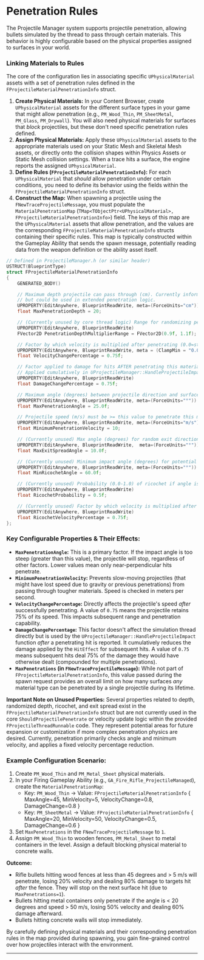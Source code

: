 # Penetration Rules

The Projectile Manager system supports projectile penetration, allowing bullets simulated by the thread to pass through certain materials. This behavior is highly configurable based on the physical properties assigned to surfaces in your world.

### Linking Materials to Rules

The core of the configuration lies in associating specific `UPhysicalMaterial` assets with a set of penetration rules defined in the `FProjectileMaterialPenetrationInfo` struct.

1. **Create Physical Materials:** In your Content Browser, create `UPhysicalMaterial` assets for the different surface types in your game that might allow penetration (e.g., `PM_Wood_Thin`, `PM_SheetMetal`, `PM_Glass`, `PM_Drywall`). You will also need physical materials for surfaces that _block_ projectiles, but these don't need specific penetration rules defined.
2. **Assign Physical Materials:** Apply these `UPhysicalMaterial` assets to the appropriate materials used on your Static Mesh and Skeletal Mesh assets, or directly onto the collision shapes within Physics Assets or Static Mesh collision settings. When a trace hits a surface, the engine reports the assigned `UPhysicalMaterial`.
3. **Define Rules (`FProjectileMaterialPenetrationInfo`):** For each `UPhysicalMaterial` that _should_ allow penetration under certain conditions, you need to define its behavior using the fields within the `FProjectileMaterialPenetrationInfo` struct.
4. **Construct the Map:** When spawning a projectile using the `FNewTraceProjectileMessage`, you must populate the `MaterialPenetrationMap` (`TMap<TObjectPtr<UPhysicalMaterial>, FProjectileMaterialPenetrationInfo>`) field. The keys of this map are the `UPhysicalMaterial` assets that allow penetration, and the values are the corresponding `FProjectileMaterialPenetrationInfo` structs containing their specific rules. This map is typically constructed within the Gameplay Ability that sends the spawn message, potentially reading data from the weapon definition or the ability asset itself.

```cpp
// Defined in ProjectileManager.h (or similar header)
USTRUCT(BlueprintType)
struct FProjectileMaterialPenetrationInfo
{
    GENERATED_BODY()

    // Maximum depth projectile can pass through (cm). Currently informational for the thread,
    // but could be used in extended penetration logic.
    UPROPERTY(EditAnywhere, BlueprintReadWrite, meta=(ForceUnits="cm"))
    float MaxPenetrationDepth = 20;

    // (Currently unused by core thread logic) Range for randomizing penetration depth.
    UPROPERTY(EditAnywhere, BlueprintReadWrite)
    FVector2D PenetrationDepthMultiplierRange = FVector2D(0.9f, 1.1f);

    // Factor by which velocity is multiplied after penetrating (0.0=stops, 1.0=no change).
    UPROPERTY(EditAnywhere, BlueprintReadWrite, meta = (ClampMin = "0.0", ClampMax = "1.0"))
    float VelocityChangePercentage = 0.75f;

    // Factor applied to damage for hits AFTER penetrating this material (0.0=no damage, 1.0=full damage).
    // Applied cumulatively in UProjectileManager::HandleProjectileImpact.
    UPROPERTY(EditAnywhere, BlueprintReadWrite)
    float DamageChangePercentage = 0.75f;

    // Maximum angle (degrees) between projectile direction and surface normal for penetration to occur.
    UPROPERTY(EditAnywhere, BlueprintReadWrite, meta=(ForceUnits="°"))
    float MaxPenetrationAngle = 25.0f;

    // Projectile speed (m/s) must be >= this value to penetrate this material.
    UPROPERTY(EditAnywhere, BlueprintReadWrite, meta=(ForceUnits="m/s"))
    float MinimumPenetrationVelocity = 10;

    // (Currently unused) Max angle (degrees) for random exit direction deviation.
    UPROPERTY(EditAnywhere, BlueprintReadWrite,  meta=(ForceUnits="°"))
    float MaxExitSpreadAngle = 10.0f;

    // (Currently unused) Minimum impact angle (degrees) for potential ricochet.
    UPROPERTY(EditAnywhere, BlueprintReadWrite, meta=(ForceUnits="°"))
    float MinRicochetAngle = 60.0f;

    // (Currently unused) Probability (0.0-1.0) of ricochet if angle is >= MinRicochetAngle.
    UPROPERTY(EditAnywhere, BlueprintReadWrite)
    float RicochetProbability = 0.5f;

    // (Currently unused) Factor by which velocity is multiplied after a ricochet.
    UPROPERTY(EditAnywhere, BlueprintReadWrite)
    float RicochetVelocityPercentage = 0.75f;
};
```

### Key Configurable Properties & Their Effects:

* **`MaxPenetrationAngle`:** This is a primary factor. If the impact angle is too steep (greater than this value), the projectile will stop, regardless of other factors. Lower values mean only near-perpendicular hits penetrate.
* **`MinimumPenetrationVelocity`:** Prevents slow-moving projectiles (that might have lost speed due to gravity or previous penetrations) from passing through tougher materials. Speed is checked in meters per second.
* **`VelocityChangePercentage`:** Directly affects the projectile's speed _after_ successfully penetrating. A value of `0.75` means the projectile retains 75% of its speed. This impacts subsequent range and penetration capability.
* **`DamageChangePercentage`:** This factor doesn't affect the simulation thread directly but is used by the `UProjectileManager::HandleProjectileImpact` function _after_ a penetrating hit is reported. It cumulatively reduces the damage applied by the `HitEffect` for subsequent hits. A value of `0.75` means subsequent hits deal 75% of the damage they would have otherwise dealt (compounded for multiple penetrations).
* **`MaxPenetrations` (in `FNewTraceProjectileMessage`):** While not part of `FProjectileMaterialPenetrationInfo`, this value passed during the spawn request provides an overall limit on how many surfaces _any_ material type can be penetrated by a single projectile during its lifetime.

**Important Note on Unused Properties:** Several properties related to depth, randomized depth, ricochet, and exit spread exist in the `FProjectileMaterialPenetrationInfo` struct but are not currently used in the core `ShouldProjectilePenetrate` or velocity update logic within the provided `FProjectileThreadRunnable` code. They represent potential areas for future expansion or customization if more complex penetration physics are desired. Currently, penetration primarily checks angle and minimum velocity, and applies a fixed velocity percentage reduction.

### Example Configuration Scenario:

1. Create `PM_Wood_Thin` and `PM_Metal_Sheet` physical materials.
2. In your Firing Gameplay Ability (e.g., `GA_Fire_Rifle_ProjectileManaged`), create the `MaterialPenetrationMap`:
   * Key: `PM_Wood_Thin` -> Value: `FProjectileMaterialPenetrationInfo` { MaxAngle=45, MinVelocity=5, VelocityChange=0.8, DamageChange=0.8 }
   * Key: `PM_SheetMetal` -> Value: `FProjectileMaterialPenetrationInfo` { MaxAngle=20, MinVelocity=50, VelocityChange=0.5, DamageChange=0.6 }
3. Set `MaxPenetrations` in the `FNewTraceProjectileMessage` to `1`.
4. Assign `PM_Wood_Thin` to wooden fences, `PM_Metal_Sheet` to metal containers in the level. Assign a default blocking physical material to concrete walls.

**Outcome:**

* Rifle bullets hitting wood fences at less than 45 degrees and > 5 m/s will penetrate, losing 20% velocity and dealing 80% damage to targets hit _after_ the fence. They will stop on the next surface hit (due to `MaxPenetrations=1`).
* Bullets hitting metal containers only penetrate if the angle is < 20 degrees and speed > 50 m/s, losing 50% velocity and dealing 60% damage afterward.
* Bullets hitting concrete walls will stop immediately.

By carefully defining physical materials and their corresponding penetration rules in the map provided during spawning, you gain fine-grained control over how projectiles interact with the environment.

***
